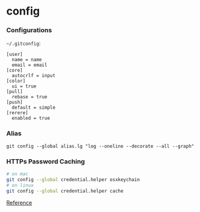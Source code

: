 # config


### Configurations

`~/.gitconfig`:

```
[user]
  name = name
  email = email
[core]
  autocrlf = input
[color]
  ui = true
[pull]
  rebase = true
[push]
  default = simple
[rerere]
  enabled = true
```


### Alias

```
git config --global alias.lg "log --oneline --decorate --all --graph"
```

### HTTPs Password Caching

```zsh
# on mac
git config --global credential.helper osxkeychain
# on linux
git config --global credential.helper cache
```
[Reference](
https://help.github.com/articles/caching-your-github-password-in-git/)
